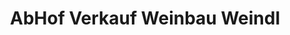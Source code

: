 ---
title: "AbHof Verkauf Weinbau Weindl"
url: /hobersdorf/abhof-verkauf-weinbau-weindl/
shop: Hofladen
---